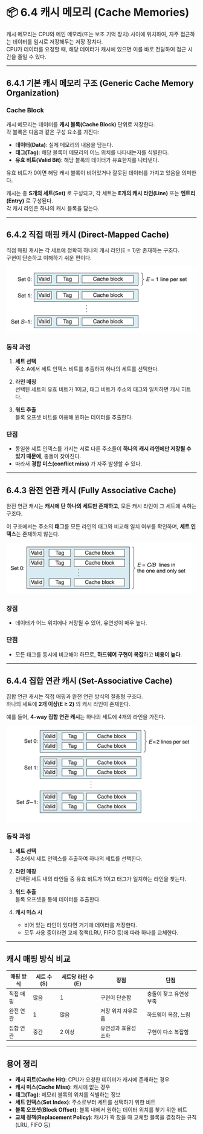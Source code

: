# 📦 6.4 캐시 메모리 (Cache Memories)

캐시 메모리는 CPU와 메인 메모리(또는 보조 기억 장치) 사이에 위치하여, 자주 접근하는 데이터를 임시로 저장해두는 저장 장치다.  
CPU가 데이터를 요청할 때, 해당 데이터가 캐시에 있으면 이를 바로 전달하여 접근 시간을 줄일 수 있다.

---

## 6.4.1 기본 캐시 메모리 구조 (Generic Cache Memory Organization)

### Cache Block

캐시 메모리는 데이터를 **캐시 블록(Cache Block)** 단위로 저장한다.  
각 블록은 다음과 같은 구성 요소를 가진다:

- **데이터(Data)**: 실제 메모리의 내용을 담는다.  
- **태그(Tag)**: 해당 블록이 메모리의 어느 위치를 나타내는지를 식별한다.  
- **유효 비트(Valid Bit)**: 해당 블록의 데이터가 유효한지를 나타낸다.

유효 비트가 0이면 해당 캐시 블록이 비어있거나 잘못된 데이터를 가지고 있음을 의미한다.

캐시는 총 **S개의 세트(Set)** 로 구성되고, 각 세트는 **E개의 캐시 라인(Line)** 또는 **엔트리(Entry)** 로 구성된다.  
각 캐시 라인은 하나의 캐시 블록을 담는다.

---

## 6.4.2 직접 매핑 캐시 (Direct-Mapped Cache)

직접 매핑 캐시는 각 세트에 정확히 하나의 캐시 라인(E = 1)만 존재하는 구조다.  
구현이 단순하고 이해하기 쉬운 편이다.

![Direct-Mapped Cache](/assets/ch6_mem_hierarchy/cache_structure/directed_map.png)


### 동작 과정

1. **세트 선택**  
   주소 A에서 세트 인덱스 비트를 추출하여 하나의 세트를 선택한다.

2. **라인 매칭**  
   선택된 세트의 유효 비트가 1이고, 태그 비트가 주소의 태그와 일치하면 캐시 히트다.

3. **워드 추출**  
   블록 오프셋 비트를 이용해 원하는 데이터를 추출한다.

### 단점

- 동일한 세트 인덱스를 가지는 서로 다른 주소들이 **하나의 캐시 라인에만 저장될 수 있기 때문에**, 충돌이 잦아진다.
- 따라서 **경합 미스(conflict miss)** 가 자주 발생할 수 있다.

---

## 6.4.3 완전 연관 캐시 (Fully Associative Cache)

완전 연관 캐시는 **캐시에 단 하나의 세트만 존재하고**, 모든 캐시 라인이 그 세트에 속하는 구조다.

이 구조에서는 주소의 **태그**를 모든 라인의 태그와 비교해 일치 여부를 확인하며, **세트 인덱스**는 존재하지 않는다.

![Direct-Mapped Cache](/assets/ch6_mem_hierarchy/cache_structure/fully_associative.png)

### 장점

- 데이터가 어느 위치에나 저장될 수 있어, 유연성이 매우 높다.

### 단점

- 모든 태그를 동시에 비교해야 하므로, **하드웨어 구현이 복잡**하고 **비용이 높다**.

---

## 6.4.4 집합 연관 캐시 (Set-Associative Cache)

집합 연관 캐시는 직접 매핑과 완전 연관 방식의 절충형 구조다.  
하나의 세트에 **2개 이상(E ≥ 2)** 의 캐시 라인이 존재한다.

예를 들어, **4-way 집합 연관 캐시**는 하나의 세트에 4개의 라인을 가진다.

![Direct-Mapped Cache](/assets/ch6_mem_hierarchy/cache_structure/set_associative.png)

### 동작 과정

1. **세트 선택**  
   주소에서 세트 인덱스를 추출하여 하나의 세트를 선택한다.

2. **라인 매칭**  
   선택된 세트 내의 라인들 중 유효 비트가 1이고 태그가 일치하는 라인을 찾는다.

3. **워드 추출**  
   블록 오프셋을 통해 데이터를 추출한다.

4. **캐시 미스 시**  
   - 비어 있는 라인이 있다면 거기에 데이터를 저장한다.  
   - 모두 사용 중이라면 교체 정책(LRU, FIFO 등)에 따라 하나를 교체한다.

---

## 캐시 매핑 방식 비교

| 매핑 방식       | 세트 수(S) | 세트당 라인 수(E) | 장점                | 단점                  |
|----------------|------------|-------------------|---------------------|-----------------------|
| 직접 매핑       | 많음       | 1                 | 구현이 단순함       | 충돌이 잦고 유연성 부족 |
| 완전 연관       | 1          | 많음              | 저장 위치 자유로움  | 하드웨어 복잡, 느림     |
| 집합 연관       | 중간       | 2 이상            | 유연성과 효율성 조화 | 구현이 다소 복잡함     |

---

## 용어 정리

- **캐시 히트(Cache Hit)**: CPU가 요청한 데이터가 캐시에 존재하는 경우
- **캐시 미스(Cache Miss)**: 캐시에 없는 경우
- **태그(Tag)**: 메모리 블록의 위치를 식별하는 정보
- **세트 인덱스(Set Index)**: 주소로부터 세트를 선택하기 위한 비트
- **블록 오프셋(Block Offset)**: 블록 내에서 원하는 데이터 위치를 찾기 위한 비트
- **교체 정책(Replacement Policy)**: 캐시가 꽉 찼을 때 교체할 블록을 결정하는 규칙 (LRU, FIFO 등)
